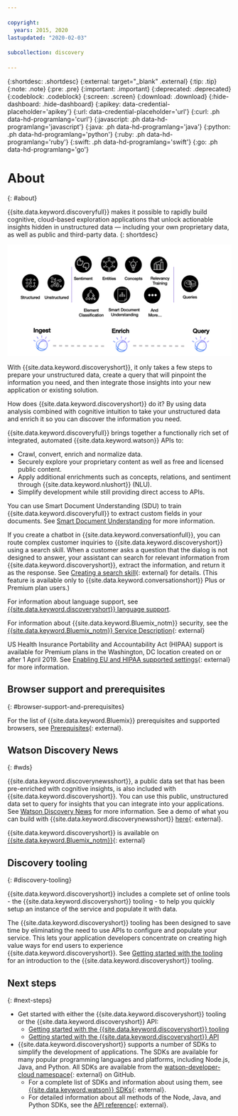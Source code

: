 ```yaml
---

copyright:
  years: 2015, 2020
lastupdated: "2020-02-03"

subcollection: discovery

---
```


{:shortdesc: .shortdesc}
{:external: target="_blank" .external}
{:tip: .tip}
{:note: .note}
{:pre: .pre}
{:important: .important}
{:deprecated: .deprecated}
{:codeblock: .codeblock}
{:screen: .screen}
{:download: .download}
{:hide-dashboard: .hide-dashboard}
{:apikey: data-credential-placeholder='apikey'} 
{:url: data-credential-placeholder='url'}
{:curl: .ph data-hd-programlang='curl'}
{:javascript: .ph data-hd-programlang='javascript'}
{:java: .ph data-hd-programlang='java'}
{:python: .ph data-hd-programlang='python'}
{:ruby: .ph data-hd-programlang='ruby'}
{:swift: .ph data-hd-programlang='swift'}
{:go: .ph data-hd-programlang='go'}

# About
{: #about}

{{site.data.keyword.discoveryfull}} makes it possible to rapidly build cognitive, cloud-based exploration applications that unlock actionable insights hidden in unstructured data — including your own proprietary data, as well as public and third-party data.
{: shortdesc}


![Discovery architecture diagram](images/about-discovery.png)

With {{site.data.keyword.discoveryshort}}, it only takes a few steps to prepare your unstructured data, create a query that will pinpoint the information you need, and then integrate those insights into your new application or existing solution.

How does {{site.data.keyword.discoveryshort}} do it? By using data analysis combined with cognitive intuition to take your unstructured data and enrich it so you can discover the information you need.

{{site.data.keyword.discoveryfull}} brings together a functionally rich set of integrated, automated {{site.data.keyword.watson}} APIs to:

- Crawl, convert, enrich and normalize data.
- Securely explore your proprietary content as well as free and licensed public content.
- Apply additional enrichments such as concepts, relations, and sentiment through {{site.data.keyword.nlushort}} (NLU).
- Simplify development while still providing direct access to APIs.

You can use Smart Document Understanding (SDU) to train {{site.data.keyword.discoveryfull}} to extract custom fields in your documents. See [Smart Document Understanding](/docs/discovery?topic=discovery-sdu) for more information.

If you create a chatbot in {{site.data.keyword.conversationfull}}, you can route complex customer inquiries to {{site.data.keyword.discoveryshort}} using a search skill. When a customer asks a question that the dialog is not designed to answer, your assistant can search for relevant information from {{site.data.keyword.discoveryshort}}, extract the information, and return it as the response. See [Creating a search skill](https://cloud.ibm.com/docs/services/assistant?topic=assistant-skill-search-add){: external} for details. (This feature is available only to {{site.data.keyword.conversationshort}} Plus or Premium plan users.)

For information about language support, see [{{site.data.keyword.discoveryshort}} language support](/docs/discovery?topic=discovery-language-support).

For information about {{site.data.keyword.Bluemix_notm}} security, see the [{{site.data.keyword.Bluemix_notm}} Service Description](https://www.ibm.com/software/sla/sladb.nsf/searchsaas/?searchview&searchorder=4&searchmax=0&query=%28IBM+Cloud+Service+description%29){: external}

US Health Insurance Portability and Accountability Act (HIPAA) support is available for Premium plans in the Washington, DC location created on or after 1 April 2019. See [Enabling EU and HIPAA supported settings](/docs/account?topic=account-eu-hipaa-supported#eu-hipaa-supported){: external} for more information.

## Browser support and prerequisites
{: #browser-support-and-prerequisites}

For the list of {{site.data.keyword.Bluemix}} prerequisites and supported browsers, see [Prerequisites](https://cloud.ibm.com/docs/overview?topic=overview-prereqs-platform#prereqs){: external}.

## Watson Discovery News
{: #wds}

{{site.data.keyword.discoverynewsshort}}, a public data set that has been pre-enriched with cognitive insights, is also included with {{site.data.keyword.discoveryshort}}. You can use this public, unstructured data set to query for insights that you can integrate into your applications. See [Watson Discovery News](/docs/discovery?topic=discovery-watson-discovery-news) for more information. See a demo of what you can build with {{site.data.keyword.discoverynewsshort}} [here](https://discovery-news-demo.ng.bluemix.net/){: external}.

{{site.data.keyword.discoveryshort}} is available on [{{site.data.keyword.Bluemix_notm}}](https://{DomainName}/catalog/services/discovery){: external}

## Discovery tooling
{: #discovery-tooling}

{{site.data.keyword.discoveryshort}} includes a complete set of online tools - the {{site.data.keyword.discoveryshort}} tooling - to help you quickly setup an instance of the service and populate it with data.

The {{site.data.keyword.discoveryshort}} tooling has been designed to save time by eliminating the need to use APIs to configure and populate your service. This lets your application developers concentrate on creating high value ways for end users to experience {{site.data.keyword.discoveryshort}}. See [Getting started with the tooling](/docs/discovery?topic=discovery-getting-started) for an introduction to the {{site.data.keyword.discoveryshort}} tooling.


## Next steps
{: #next-steps}

- Get started with either the {{site.data.keyword.discoveryshort}} tooling or the {{site.data.keyword.discoveryshort}} API:
    - [Getting started with the {{site.data.keyword.discoveryshort}} tooling](/docs/discovery?topic=discovery-getting-started)
    - [Getting started with the {{site.data.keyword.discoveryshort}} API](/docs/discovery?topic=discovery-gs-api)
- {{site.data.keyword.discoveryshort}} supports a number of SDKs to simplify the development of applications. The SDKs are available for many popular programming languages and platforms, including Node.js, Java, and Python. All SDKs are available from the [watson-developer-cloud namespace](https://github.com/watson-developer-cloud){: external} on GitHub.
    - For a complete list of SDKs and information about using them, see [{{site.data.keyword.watson}} SDKs](https://cloud.ibm.com/docs/services/watson?topic=watson-using-sdks#sdks){: external}.
    - For detailed information about all methods of the Node, Java, and Python SDKs, see the [API reference](https://{DomainName}/apidocs/discovery){: external}.